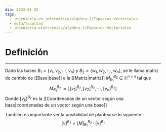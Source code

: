 ```yaml
---
dia: 2023-01-22
tags:
  - ingeniería-en-informática/algebra-2/Espacios-Vectoriales
  - nota/facultad
  - ingeniería-electrónica/algebra-2/Espacios-Vectoriales
---
```

# Definición
---
Dado las bases $B_1=\{v_1, v_2, \cdots, v_n\}$ y $B_2 = \{w_1, w_2, \cdots, w_n\}$, se le llama matriz de cambio de [[Base|base]] a la [[Matriz|matriz]] $M_{B_1}^{B_2} \in \mathbb{K}^{n \times n}$ tal que
$$M_{B_1}^{B_2} := [[v_1]^{B_2}, [v_2]^{B_2}, \cdots , [v_n]^{B_2}]$$
Donde $[v_k]^{B_2}$ es la [[Coordenadas de un vector según una base|coordenadas de un vector según una base]]


También es importante ver la posibilidad de plantearse lo siguiente
$$[v]^{B_2} = [M]_{B_1}^{B_2} \cdot [v]^{B_1}$$